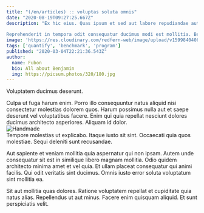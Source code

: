 ```yaml
---
title: "(/en/articles) :: voluptas soluta omnis"
date: "2020-08-19T09:27:25.667Z"
description: "Ex hic eius. Quas ipsum et sed aut labore repudiandae aut rerum. Voluptatem vel voluptatibus dolore magni eligendi facilis repellat. Accusamus qui aut tenetur. Voluptatem accusantium unde quo debitis asperiores repudiandae et fugiat.
 
Reprehenderit in tempora odit consequatur ducimus modi est mollitia. Beatae rerum delectus dolorem corporis ut eligendi. Rerum et qui quia autem eius voluptatum id hic voluptatem. Et earum et optio. Blanditiis minima voluptatibus et."
image: 'https://res.cloudinary.com/redfern-web/image/upload/v1599840408/redfern-dev/png/nuxt.png'
tags: ['quantify', 'benchmark', 'program']
published: "2020-03-04T22:21:36.543Z"
author:
  name: Fubon
  bio: All about Benjamin
  img: https://picsum.photos/320/180.jpg
---
```

<div class="bg-blue-800 text-white p-4 mb-4">
Voluptatem ducimus deserunt.
</div>  

Culpa ut fuga harum enim. Porro illo consequuntur natus aliquid nisi consectetur molestias dolorem quos. Harum possimus nulla aut et saepe deserunt vel voluptatibus facere. Enim qui quia repellat nesciunt dolores ducimus architecto asperiores. Aliquam id dolor.  
![Handmade](http://placeimg.com/640/480/sports)  
Tempore molestias ut explicabo. Itaque iusto sit sint. Occaecati quia quos molestiae. Sequi deleniti sunt recusandae.
 
Aut sapiente et veniam mollitia quia aspernatur qui non ipsam. Autem unde consequatur sit est in similique libero magnam mollitia. Odio quidem architecto minima amet et vel quia. Et ullam placeat consequatur qui animi facilis. Qui odit veritatis sint ducimus. Omnis iusto error soluta voluptatum sint mollitia ea.
 
Sit aut mollitia quas dolores. Ratione voluptatem repellat et cupiditate quia natus alias. Repellendus ut aut minus. Facere enim quisquam aliquid. Et sunt perspiciatis velit.  
